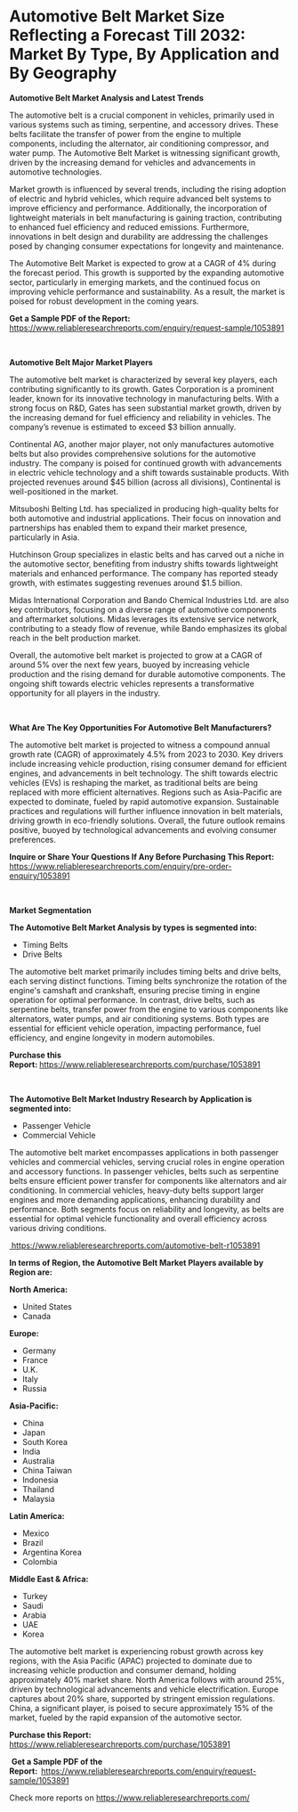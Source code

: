 <p><h1>Automotive Belt Market Size Reflecting a Forecast Till 2032: Market By Type, By Application and By Geography</h1></p><p><strong>Automotive Belt Market Analysis and Latest Trends</strong></p>
<p><p>The automotive belt is a crucial component in vehicles, primarily used in various systems such as timing, serpentine, and accessory drives. These belts facilitate the transfer of power from the engine to multiple components, including the alternator, air conditioning compressor, and water pump. The Automotive Belt Market is witnessing significant growth, driven by the increasing demand for vehicles and advancements in automotive technologies.</p><p>Market growth is influenced by several trends, including the rising adoption of electric and hybrid vehicles, which require advanced belt systems to improve efficiency and performance. Additionally, the incorporation of lightweight materials in belt manufacturing is gaining traction, contributing to enhanced fuel efficiency and reduced emissions. Furthermore, innovations in belt design and durability are addressing the challenges posed by changing consumer expectations for longevity and maintenance.</p><p>The Automotive Belt Market is expected to grow at a CAGR of 4% during the forecast period. This growth is supported by the expanding automotive sector, particularly in emerging markets, and the continued focus on improving vehicle performance and sustainability. As a result, the market is poised for robust development in the coming years.</p></p>
<p><strong>Get a Sample PDF of the Report:&nbsp;</strong> <a href="https://www.reliableresearchreports.com/enquiry/request-sample/1053891?utm_campaign=3543&utm_medium=2&utm_source=Github&utm_content=ia&utm_term=30032025&utm_id=automotive-belt">https://www.reliableresearchreports.com/enquiry/request-sample/1053891</a></p>
<p>&nbsp;</p>
<p><strong>Automotive Belt Major Market Players</strong></p>
<p><p>The automotive belt market is characterized by several key players, each contributing significantly to its growth. Gates Corporation is a prominent leader, known for its innovative technology in manufacturing belts. With a strong focus on R&D, Gates has seen substantial market growth, driven by the increasing demand for fuel efficiency and reliability in vehicles. The company’s revenue is estimated to exceed $3 billion annually.</p><p>Continental AG, another major player, not only manufactures automotive belts but also provides comprehensive solutions for the automotive industry. The company is poised for continued growth with advancements in electric vehicle technology and a shift towards sustainable products. With projected revenues around $45 billion (across all divisions), Continental is well-positioned in the market.</p><p>Mitsuboshi Belting Ltd. has specialized in producing high-quality belts for both automotive and industrial applications. Their focus on innovation and partnerships has enabled them to expand their market presence, particularly in Asia. </p><p>Hutchinson Group specializes in elastic belts and has carved out a niche in the automotive sector, benefiting from industry shifts towards lightweight materials and enhanced performance. The company has reported steady growth, with estimates suggesting revenues around $1.5 billion.</p><p>Midas International Corporation and Bando Chemical Industries Ltd. are also key contributors, focusing on a diverse range of automotive components and aftermarket solutions. Midas leverages its extensive service network, contributing to a steady flow of revenue, while Bando emphasizes its global reach in the belt production market.</p><p>Overall, the automotive belt market is projected to grow at a CAGR of around 5% over the next few years, buoyed by increasing vehicle production and the rising demand for durable automotive components. The ongoing shift towards electric vehicles represents a transformative opportunity for all players in the industry.</p></p>
<p>&nbsp;</p>
<p><strong>What Are The Key Opportunities For Automotive Belt Manufacturers?</strong></p>
<p><p>The automotive belt market is projected to witness a compound annual growth rate (CAGR) of approximately 4.5% from 2023 to 2030. Key drivers include increasing vehicle production, rising consumer demand for efficient engines, and advancements in belt technology. The shift towards electric vehicles (EVs) is reshaping the market, as traditional belts are being replaced with more efficient alternatives. Regions such as Asia-Pacific are expected to dominate, fueled by rapid automotive expansion. Sustainable practices and regulations will further influence innovation in belt materials, driving growth in eco-friendly solutions. Overall, the future outlook remains positive, buoyed by technological advancements and evolving consumer preferences.</p></p>
<p><strong>Inquire or Share Your Questions If Any Before Purchasing This Report:</strong> <a href="https://www.reliableresearchreports.com/enquiry/pre-order-enquiry/1053891?utm_campaign=3543&utm_medium=2&utm_source=Github&utm_content=ia&utm_term=30032025&utm_id=automotive-belt">https://www.reliableresearchreports.com/enquiry/pre-order-enquiry/1053891</a></p>
<p>&nbsp;</p>
<p><strong>Market Segmentation</strong></p>
<p><strong>The Automotive Belt Market Analysis by types is segmented into:</strong></p>
<p><ul><li>Timing Belts</li><li>Drive Belts</li></ul></p>
<p><p>The automotive belt market primarily includes timing belts and drive belts, each serving distinct functions. Timing belts synchronize the rotation of the engine's camshaft and crankshaft, ensuring precise timing in engine operation for optimal performance. In contrast, drive belts, such as serpentine belts, transfer power from the engine to various components like alternators, water pumps, and air conditioning systems. Both types are essential for efficient vehicle operation, impacting performance, fuel efficiency, and engine longevity in modern automobiles.</p></p>
<p><strong>Purchase this Report:&nbsp;</strong><a href="https://www.reliableresearchreports.com/purchase/1053891?utm_campaign=3543&utm_medium=2&utm_source=Github&utm_content=ia&utm_term=30032025&utm_id=automotive-belt">https://www.reliableresearchreports.com/purchase/1053891</a></p>
<p>&nbsp;</p>
<p><strong>The Automotive Belt Market Industry Research by Application is segmented into:</strong></p>
<p><ul><li>Passenger Vehicle</li><li>Commercial Vehicle</li></ul></p>
<p><p>The automotive belt market encompasses applications in both passenger vehicles and commercial vehicles, serving crucial roles in engine operation and accessory functions. In passenger vehicles, belts such as serpentine belts ensure efficient power transfer for components like alternators and air conditioning. In commercial vehicles, heavy-duty belts support larger engines and more demanding applications, enhancing durability and performance. Both segments focus on reliability and longevity, as belts are essential for optimal vehicle functionality and overall efficiency across various driving conditions.</p></p>
<p><a href="https://www.reliableresearchreports.com/automotive-belt-r1053891?utm_campaign=3543&utm_medium=2&utm_source=Github&utm_content=ia&utm_term=30032025&utm_id=automotive-belt">&nbsp;https://www.reliableresearchreports.com/automotive-belt-r1053891</a></p>
<p><strong>In terms of Region, the Automotive Belt Market Players available by Region are:</strong></p>
<p>
    <p> <strong> North America: </strong>
        <ul>
            <li>United States</li>
            <li>Canada</li>
        </ul>
        </p> 
    <p> <strong> Europe: </strong>
        <ul>
            <li>Germany</li>
            <li>France</li>
            <li>U.K.</li>
            <li>Italy</li>
            <li>Russia</li>
        </ul>
        </p> 
    <p> <strong> Asia-Pacific: </strong>
        <ul>
            <li>China</li>
            <li>Japan</li>
            <li>South Korea</li>
            <li>India</li>
            <li>Australia</li>
            <li>China Taiwan</li>
            <li>Indonesia</li>
            <li>Thailand</li>
            <li>Malaysia</li>
        </ul>
        </p> 
    <p> <strong> Latin America: </strong>
        <ul>
            <li>Mexico</li>
            <li>Brazil</li>
            <li>Argentina Korea</li>
            <li>Colombia</li>
        </ul>
        </p> 
    <p> <strong> Middle East & Africa: </strong>
        <ul>
            <li>Turkey</li>
            <li>Saudi</li>
            <li>Arabia</li>
            <li>UAE</li>
            <li>Korea</li>
        </ul>
    </p>
    </p>
<p><p>The automotive belt market is experiencing robust growth across key regions, with the Asia Pacific (APAC) projected to dominate due to increasing vehicle production and consumer demand, holding approximately 40% market share. North America follows with around 25%, driven by technological advancements and vehicle electrification. Europe captures about 20% share, supported by stringent emission regulations. China, a significant player, is poised to secure approximately 15% of the market, fueled by the rapid expansion of the automotive sector.</p></p>
<p><strong>Purchase this Report: </strong><a href="https://www.reliableresearchreports.com/purchase/1053891?utm_campaign=3543&utm_medium=2&utm_source=Github&utm_content=ia&utm_term=30032025&utm_id=automotive-belt">https://www.reliableresearchreports.com/purchase/1053891</a></p>
<p>&nbsp;<strong>Get a Sample PDF of the Report:&nbsp;&nbsp;</strong><a href="https://www.reliableresearchreports.com/enquiry/request-sample/1053891?utm_campaign=3543&utm_medium=2&utm_source=Github&utm_content=ia&utm_term=30032025&utm_id=automotive-belt">https://www.reliableresearchreports.com/enquiry/request-sample/1053891</a></p>
<p><strong></strong></p>
<p>Check more reports on <a href="https://www.reliableresearchreports.com/?utm_campaign=3543&utm_medium=2&utm_source=Github&utm_content=ia&utm_term=30032025&utm_id=automotive-belt">https://www.reliableresearchreports.com/</a></p>